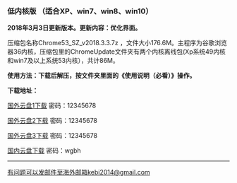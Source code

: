 ### 低内核版 （适合XP、win7、win8、win10）

**2018年3月3日更新版本。更新内容：优化界面。**

压缩包名称Chrome53_SZ_v2018.3.3.7z ，文件大小176.6M。主程序为谷歌浏览器36内核，压缩包里的ChromeUpdate文件夹有两个内核离线包(Xp系统49内核和win7及以上系统53内核），共计86M。

**使用方法：下载后解压，按文件夹里面的《使用说明（必看）》操作。**

**下载地址：**

[国外云盘1下载](http://108.61.224.82:8000/f/ae5eaa4967/) 密码：12345678

[国外云盘2下载](http://45.32.141.248:8000/f/f0781cebb6/) 密码：12345678

[国外云盘3下载](http://165.227.23.136:8000/f/3ac23bd720/) 密码：12345678

[国内云盘下载](https://pan.baidu.com/s/1dGoqG9b) 密码：wgbh

***

有问题可以发邮件至海外邮箱kebi2014@gmail.com